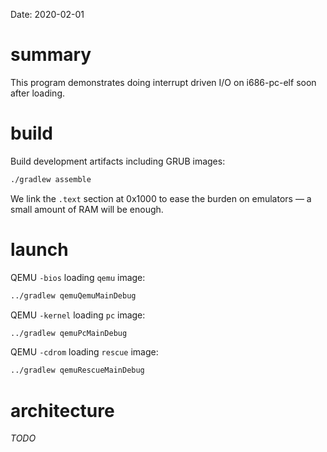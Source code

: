 Date: 2020-02-01

# summary

This program demonstrates doing interrupt driven I/O on i686-pc-elf soon after loading.

# build

Build development artifacts including GRUB images:

```sh
./gradlew assemble
```

We link the `.text` section at 0x1000 to ease the burden on emulators &mdash; a small amount of RAM will be enough.

# launch

QEMU `-bios` loading `qemu` image:

```sh
../gradlew qemuQemuMainDebug
```

QEMU `-kernel` loading `pc` image:

```sh
../gradlew qemuPcMainDebug
```

QEMU `-cdrom` loading `rescue` image:

```sh
../gradlew qemuRescueMainDebug
```

# architecture

_TODO_
